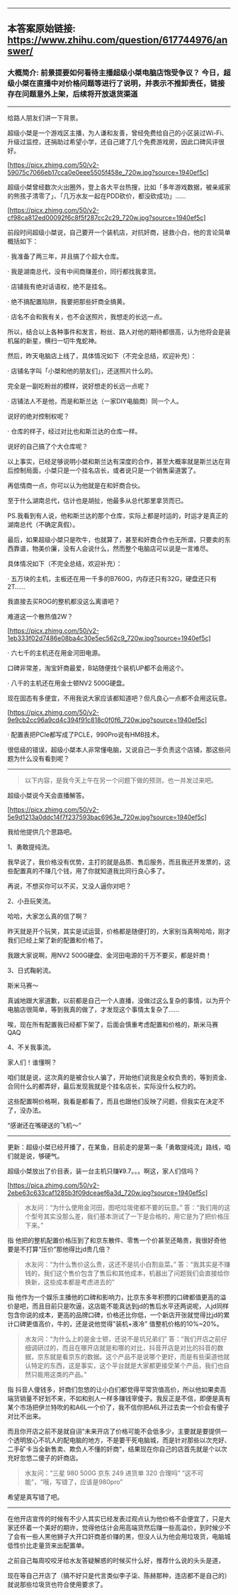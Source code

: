 ----------------------------------------
## 本答案原始链接: https://www.zhihu.com/question/617744976/answer/
### 大概简介: 前景提要如何看待主播超级小桀电脑店饱受争议？ 今日，超级小桀在直播中对价格问题等进行了说明，并表示不推卸责任，链接存在问题意外上架，后续将开放退货渠道
----------------------------------------
给路人朋友们讲一下背景。

超级小桀是一个游戏区主播，为人谦和友善，曾经免费给自己的小区装过Wi-Fi、升级过监控，还捐助过希望小学，还自己建了几个免费游戏房，因此口碑风评很好。

[https://picx.zhimg.com/50/v2-59075c7066eb17cca0e0eee5505f458e_720w.jpg?source=1940ef5c]

超级小桀曾经数次火出圈外，登上各大平台热搜，比如「多年游戏数据，被亲戚家的熊孩子清零了」、「几万水友一起在PDD砍价，都没砍成功」……

[https://picx.zhimg.com/50/v2-cf98ca812ed00092f6c8f5f287cc2c29_720w.jpg?source=1940ef5c]

前段时间超级小桀说，自己要开一个装机店，对抗奸商，拯救小白，他的言论简单概括如下：

· 我准备了两三年，并且搞了个超大仓库。

· 我是湖南总代，没有中间商赚差价，同行都找我拿货。

· 店铺我有绝对话语权，绝不是挂名。

· 绝不搞配置陷阱，我要把那些奸商全搞黄。

· 店名不会和我有关，也不会送照片，我想走的长远一点。

所以，结合以上各种事件和发言，粉丝、路人对他的期待都很高，认为他将会是装机届的新星，横扫一切牛鬼蛇神。




然后，昨天电脑店上线了，具体情况如下（不完全总结，欢迎补充）：

· 店铺名字叫「小桀和他的朋友们」，还送照片什么的。

完全是一副吃粉丝的模样，说好想走的长远一点呢？

· 店铺法人不是他，而是和斯兰达（一家DIY电脑商）同一个人。

说好的绝对控制权呢？

· 仓库的样子，经过对比也和斯兰达的仓库一样。

说好的自己搞了个大仓库呢？

以上事实，已经足够说明小桀和斯兰达有深度的合作，甚至大概率就是斯兰达在背后控制局面，小桀只是一个挂名店长，或者说只是一个销售渠道罢了。

再低情商一点，你可以认为他就是在和奸商合伙。

至于什么湖南总代，估计也是胡扯，他最多从总代那里拿货而已。

PS.我看到有人说，他和斯兰达的那个仓库，实际上都是时运的，时运才是真正的湖南总代（不确定真假）。




最后，如果超级小桀只是吹牛，也就算了，甚至和奸商合作也无所谓，只要卖的东西靠谱，物美价廉，没有人会说什么，然而整个电脑店可以说是一言难尽。

具体情况如下（不完全总结，欢迎补充）：

· 五万块的主机，主板还在用一千多的B760G，内存还只有32G，硬盘还只有2T……

我直接去买ROG的整机都没这么离谱吧？

难道这一个散热值2W？

[https://picx.zhimg.com/50/v2-1eb333f02d7486e08ba4c30e5ec562c9_720w.jpg?source=1940ef5c]

· 六七千的主机还在用金河田电源。

口碑非常差，淘宝奸商最爱，B站随便找个装机UP都不会用这个。

· 八千的主机还在用金士顿NV2 500G硬盘。

现在固态有多便宜，不用我说大家应该都知道吧？但凡良心一点都不会用这玩意。

[https://picx.zhimg.com/50/v2-9e9cb2cc96a9cd4c394f91c818c0f0f6_720w.jpg?source=1940ef5c]

· 配置表把PCIe都写成了PCLE，990Pro说有HMB技术。

很低级的错误，超级小桀本人非常懂电脑，又说自己一手负责这个店铺，那这些问题为什么没有看到呢？

----------------------------------------

> 以下内容，是我今天上午在另一个问题下做的预测，也一并发过来吧。

超级小桀说今天会直播解答。

[https://picx.zhimg.com/50/v2-5e9d1213a0ddc14f7f237593bac6963e_720w.jpg?source=1940ef5c]

我给他提供几个思路吧。

1、勇敢提纯流。

我早说了，我价格没有优势，主打的就是品质、售后服务，而且我还开发票的，这些配置真的不赚几个钱，用了你就知道我比同行良心多了。

再说，不想买你可以不买，又没人逼你对吧？

2、小丑玩笑流。

哈哈，大家怎么真的信了啊？

昨天就是开个玩笑，其实是试运营，价格都是随便打的，大家别当真啊哈哈，刚才我们已经上架了新的配置和价格了。

我跟大家说啊，用NV2 500G硬盘、金河田电源的千万不要买，都是奸商！

3、日式鞠躬流。

斯米马赛～

真诚地跟大家道歉，以前都是自己一个人直播，没做过这么复杂的事情，以为开个电脑店很简单，等到我真的做了，才发现这个事情太复杂了……

唉，现在所有配置我已经都下架了，后面会慎重考虑配置和价格的，斯米马赛QAQ

4、不关我事流。

家人们！谁懂啊？

咱们就是说，这次真的是被合伙人骗了，开始他们说我是全权负责的，等到资金、合同什么的都弄好，最后发现我就是个挂名店长，实际没什么权力的。

这些配置啊价格啊，我看是都看了，而且也跟他们反映了问题，但我实在决定不了，没办法。

“感谢还在嘴硬送的飞机～“

----------------------------------------

更新：超级小桀已经开播了，在某鱼，目前走的是第一条「勇敢提纯流」路线，咱们就是说，够硬气。

超级小桀放出了价目表，装一台主机只赚¥9.7。。。啊这，家人们信吗？

[https://pica.zhimg.com/50/v2-2ebe63c633caf1285b3f09dceaef6a3d_720w.jpg?source=1940ef5c]



> 水友问：“为什么使用金河田，图吧垃圾佬都不要的玩意。”
> 答：“我们用的这个型号其实没那么差，我们基本测试了一下是合格的，用它是为了把价格压下来。”

指 他把的整机配置价格压到了和京东散件、零售一个价甚至还略贵，我很好奇他要是不打算“压价”那他得比jd贵几倍？

> 水友问：“为什么售价这么贵，这还不是坑小白割韭菜。”
> 答：“我其实是不赚钱的，我们这个售价包含了售后和其他成本，机器出了问题我们会直接给你换新，这些成本都是考虑进去的”

指 他作为一个娱乐主播他的口碑和影响力，比京东多年积攒的口碑都值更高的溢价是吧，而且目前只是吹逼，这店能不能真达到jd的售后水平还两说呢，人jd同样包含你说的成本，更高的品牌口碑，价格还比你低，一个新店开张就觉得比jd的累计口碑更值高价，牛的，还是说他觉得"装机+液冷" 值整机价格的10%~20%。

> 水友问：“为什么上的是金士顿，还说不是坑兄弟们”
> 答：“我们开店之前仔细调研过的，而且在哪开店就是和哪的对比，抖音开店是对比的抖音的数据，京东就是看京东的数据。这个产品不是说哪个更好，而是有些渠道他就认特定的东西，这是事实，这个平台就是大家都更接受某个产品，我们也自然只能用这类的产品。”

指 抖音人傻钱多，奸商们忽悠的让小白们都觉得平常货值高价，所以他如果卖高端货销量不好划不来，不如和别人一样多赚钱宰傻子。我反正是不信，即便是真有某个市场把伊兰特吹的和A6L一个价了，我不信你把A6L开过去卖一个价会有傻子对比不出来。

而且你开店之前不是就自诩“未来开店了价格可能不会低多少，主要就是要提供一个透明放心不坑人的配电脑的地方，不是要干死电脑城，而是针对那些以次充好、二手矿卡当全新售卖、欺负人不懂的奸商”，结果现在你自己的店首先就是个以次充好忽悠二傻子的奸商店。

> 水友问：“三星 980 500G 京东 249 进货单 320 合理吗”
> “这不可能”，“哦，写错了，应该是980pro”

希望是真写错了吧。

----------------------------------------

在他开店宣传的时候有不少人其实已经发表过观点认为他价格不会便宜了，只是大家还怀着一个美好的期许，觉得他估计会用高端货然后赚一些高溢价，到时候少不了会有一些人黑他狮子大开口奸商差价赚的黑，但没人认为他会用垃圾货，电脑城低性价比走量货来出配置单。

之前自己每周咬咬牙给水友答疑解惑的时候买什么好，推荐什么说的头头是道，

现在等自己开店了（搞不好只是代言类似李子柒、陈赫那种，连店都不是自己的）就说那些垃圾货也符合使用要求了。